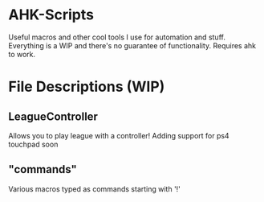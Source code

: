 # AHK-Scripts
Useful macros and other cool tools I use for automation and stuff. Everything is a WIP and there's no guarantee of functionality. Requires ahk to work.

# File Descriptions (WIP)
## LeagueController
Allows you to play league with a controller! Adding support for ps4 touchpad soon

## "commands"
Various macros typed as commands starting with '!'
